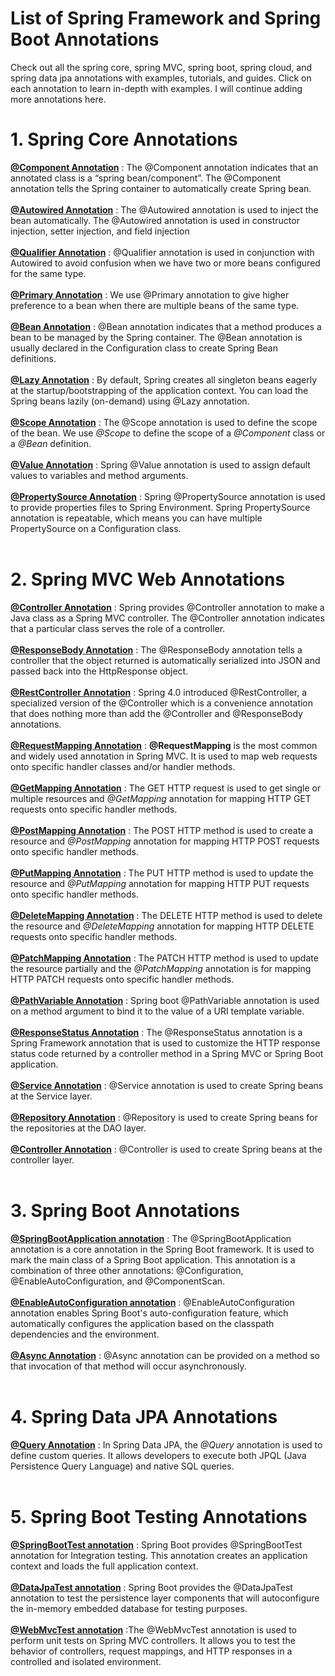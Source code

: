 # List of Spring Framework and Spring Boot Annotations
Check out all the spring core, spring MVC, spring boot, spring cloud, and spring data jpa annotations with examples, tutorials, and guides. Click on each annotation to learn in-depth with examples. I will continue adding more annotations here.
<h1 style="text-align: left;">1. Spring Core Annotations</h1>
<div> <b><a href="https://www.javaguides.net/2018/11/spring-component-annotation-example.html" target="_blank">@Component Annotation</a></b>
   : The @Component annotation indicates that an annotated class is a “spring bean/component”. The @Component annotation tells the Spring container to automatically create Spring bean.
</div><br />
<div> <b><a href="https://www.javaguides.net/2018/09/spring-autowired-annotation-with-example.html" target="_blank">@Autowired Annotation</a></b>
   : The @Autowired annotation is used to inject the bean automatically. The @Autowired annotation is used in constructor injection, setter injection, and field injection
</div><br />
<div> <b><a href="https://www.javaguides.net/2018/06/spring-qualifier-annotation-example.html" target="_blank">@Qualifier Annotation</a></b>
   : @Qualifier annotation is used in conjunction with Autowired to avoid confusion when we have two or more beans configured for the same type.
</div><br />
<div> <b><a href="https://www.javaguides.net/2018/10/spring-primary-annotation-example.html" target="_blank">@Primary Annotation</a></b>
   : We use @Primary annotation to give higher preference to a bean when there are multiple beans of the same type.
</div><br />
<div> <b><a href="https://www.javaguides.net/2018/09/spring-bean-annotation-with-example.html" target="_blank">@Bean Annotation</a></b>
   : @Bean annotation indicates that a method produces a bean to be managed by the Spring container. The @Bean annotation is usually declared in the Configuration class to create Spring Bean definitions.
</div><br />
<div> <b><a href="https://www.javaguides.net/2018/10/spring-lazy-annotation-example.html" target="_blank">@Lazy Annotation</a></b>
   : By default, Spring creates all singleton beans eagerly at the startup/bootstrapping of the application context. You can load the Spring beans lazily (on-demand) using @Lazy annotation.
</div><br />
<div> <b><a href="https://www.javaguides.net/2018/10/spring-scope-annotation-with-prototype.html" target="_blank">@Scope Annotation</a></b>
   : The @Scope annotation is used to define the scope of the bean.&nbsp;We use <i>@Scope</i> to define the scope of a <i>@Component</i> class or a <i>@Bean</i> definition.&nbsp;
</div><br />
<div> <b><a href="https://www.javaguides.net/2023/02/spring-value-annotation-example.html" target="_blank">@Value Annotation</a></b>
   : Spring @Value annotation is used to assign default values to variables and method arguments.
</div><br />
<div><b><a href="https://www.javaguides.net/2018/09/spring-propertysource-annotation-with-example.html" target="_blank">@PropertySource Annotation</a></b>
   : Spring @PropertySource annotation is used to provide properties files to Spring Environment. Spring PropertySource annotation is repeatable, which means you can have multiple PropertySource on a Configuration class.
</div><br />
<h1 style="text-align: left;">2. Spring MVC Web Annotations</h1>
<div> <b><a href="https://www.javaguides.net/2018/11/the-spring-controller-and-restcontroller-annotations-with-examples.html" target="_blank">@Controller Annotation</a></b>
   : Spring provides @Controller annotation to make a Java class as a Spring MVC controller. The @Controller annotation indicates that a particular class serves the role of a controller.&nbsp;
</div><br />
<div><b><a href="https://www.javaguides.net/2018/11/spring-requestbody-and-responsebody-annotations.html" target="_blank">@ResponseBody Annotation</a></b>
   : The @ResponseBody annotation tells a controller that the object returned is automatically serialized into JSON and passed back into the HttpResponse object.&nbsp;
</div><br />
<div><b><a href="https://www.javaguides.net/2018/11/the-spring-controller-and-restcontroller-annotations-with-examples.html" target="_blank">@RestController Annotation</a></b>
   : Spring 4.0 introduced @RestController, a specialized version of the @Controller which is a convenience annotation that does nothing more than add the @Controller and @ResponseBody annotations.&nbsp;
</div><br />
<div><b><a href="https://www.javaguides.net/2018/11/spring-web-mvc-annotations.html" target="_blank">@RequestMapping Annotation</a></b>
   : <b>@RequestMapping</b> is the most common and widely used annotation in Spring MVC. It is used to map web requests onto specific handler classes and/or handler methods.&nbsp;
</div><br />
<div><b><a href="https://www.javaguides.net/2023/07/getmapping-spring-boot-example.html" target="_blank">@GetMapping Annotation</a></b>
   : The GET HTTP request is used to get single or multiple resources and <i>@GetMapping</i> annotation for mapping HTTP GET requests onto specific handler methods.&nbsp;
</div><br />
<div><b><a href="https://www.javaguides.net/2023/07/postmapping-spring-boot-example.html" target="_blank">@PostMapping Annotation</a></b>
   : The POST HTTP method is used to create a resource and <i>@PostMapping</i> annotation for mapping HTTP POST requests onto specific handler methods.&nbsp;
</div><br />
<div><b><a href="https://www.javaguides.net/2022/04/putmapping-spring-boot-example.html" target="_blank">@PutMapping Annotation</a></b>
   : The PUT HTTP method is used to update the resource and <i>@PutMapping</i> annotation for mapping HTTP PUT requests onto specific handler methods.&nbsp;
</div><br />
<div><b><a href="https://www.javaguides.net/2023/07/deletemapping-spring-boot-example.html" target="_blank">@DeleteMapping Annotation</a></b>
   : The DELETE HTTP method is used to delete the resource and <i>@DeleteMapping</i> annotation for mapping HTTP DELETE requests onto specific handler methods.&nbsp;
</div><br />
<div>
   <b><a href="https://www.javaguides.net/2023/07/patchmapping-spring-boot-example.html" target="_blank">@PatchMapping Annotation</a></b>
   : The PATCH HTTP method is used to update the resource partially and the <i>@PatchMapping</i> annotation is for mapping HTTP PATCH requests onto specific handler methods.<br />
</div><br />
<div><b><a href="https://www.javaguides.net/2019/08/spring-boot-pathvariable-annotation.html" target="_blank">@PathVariable Annotation</a></b>
   : Spring boot @PathVariable annotation is used on a method argument to bind it to the value of a URI template variable.
</div><br />
<div><b><a href="https://www.javaguides.net/2019/08/spring-boot-responsestatus-annotation.html" target="_blank">@ResponseStatus Annotation</a></b>
   : The @ResponseStatus annotation is a Spring Framework annotation that is used to customize the HTTP response status code returned by a controller method in a Spring MVC or Spring Boot application.
</div><br />
<div><b><a href="https://www.javaguides.net/2018/11/spring-service-annotation.html" target="_blank">@Service Annotation</a></b>
   : @Service annotation is used to create Spring beans at the Service layer.
</div><br />
<div><b><a href="https://www.javaguides.net/2018/11/spring-repository-annotation.html" target="_blank">@Repository Annotation</a></b>
   : @Repository is used to create Spring beans for the repositories at the DAO layer.
</div><br />
<div><b><a href="https://www.javaguides.net/2023/07/spring-controller-annotation-example.html" target="_blank">@Controller Annotation</a></b>
   : @Controller is used to create Spring beans at the controller layer.
</div><br />
<h1 style="text-align: left;">3. Spring Boot Annotations</h1>
<div><b><a href="https://www.javaguides.net/2018/09/spring-boot-springbootapplication-annotation-with-example.html" target="_blank">@SpringBootApplication annotation</a></b>
   : The @SpringBootApplication annotation is a core annotation in the Spring Boot framework. It is used to mark the main class of a Spring Boot application. This annotation is a combination of three other annotations: @Configuration, @EnableAutoConfiguration, and @ComponentScan.
</div><br />
<div><b><a href="https://www.javaguides.net/2018/09/spring-boot-enableautoconfiguration-annotation-with-example.html" target="_blank">@EnableAutoConfiguration annotation</a></b>
   : @EnableAutoConfiguration annotation enables Spring Boot's auto-configuration feature, which automatically configures the application based on the classpath dependencies and the environment.&nbsp;<br />
</div><br />
<div><b><a href="https://www.javaguides.net/2018/10/spring-boot-creating-asynchronous-methods-using-async-annotation.html" target="_blank">@Async Annotation</a></b>
   : @Async annotation can be provided on a method so that invocation of that method will occur asynchronously.
</div><br />
<h1 style="text-align: left;">4. Spring Data JPA Annotations</h1>
<div><b><a href="https://www.javaguides.net/2018/11/spring-data-jpa-creating-database-queries-using-query-annotation.html" target="_blank">@Query Annotation</a></b>
   : In Spring Data JPA, the <i>@Query</i> annotation is used to define custom queries. It allows developers to execute both JPQL (Java Persistence Query Language) and native SQL queries.
</div><br />
<div>
<h1 style="text-align: left;">5. Spring Boot Testing Annotations</h1>
<div><b><a href="https://www.javaguides.net/2022/03/springboottest-spring-boot-example.html" target="_blank">@SpringBootTest annotation</a></b>
   : Spring Boot provides @SpringBootTest annotation for Integration testing. This annotation creates an application context and loads the full application context.              
</div><br />
<div><b><a href="https://www.javaguides.net/2022/03/datajpatest-spring-boot-example.html" target="_blank">@DataJpaTest annotation</a></b>
   : Spring Boot provides the @DataJpaTest annotation to test the persistence layer components that will autoconfigure the in-memory embedded database for testing purposes.
</div><br />
<div><b><a href="https://www.javaguides.net/2023/07/spring-boot-webmvctest-annotation.html" target="_blank">@WebMvcTest annotation</a></b>
   :The @WebMvcTest annotation is used to perform unit tests on Spring MVC controllers. It allows you to test the behavior of controllers, request mappings, and HTTP responses in a controlled and isolated environment.
</div><br />
